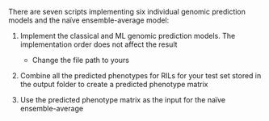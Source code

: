 There are seven scripts implementing six individual genomic prediction models and the naïve ensemble-average model:

1. Implement the classical and ML genomic prediction models. The implementation order does not affect the result
     - Change the file path to yours

2. Combine all the predicted phenotypes for RILs for your test set stored in the output folder to create a predicted phenotype matrix

3. Use the predicted phenotype matrix as the input for the naïve ensemble-average
